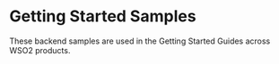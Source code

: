 # Getting Started Samples
These backend samples are used in the Getting Started Guides across WSO2 products.

